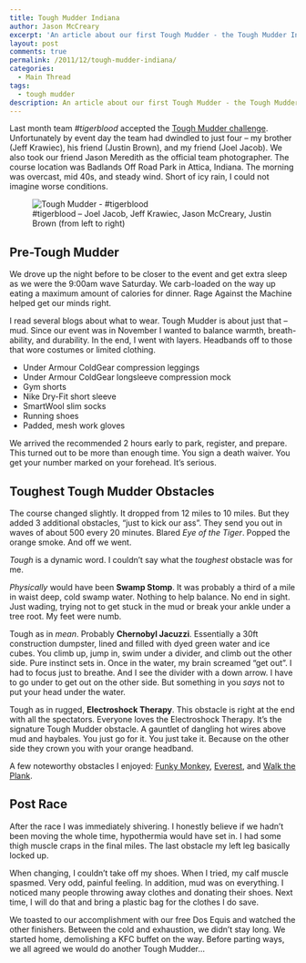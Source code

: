 ```yaml
---
title: Tough Mudder Indiana
author: Jason McCreary
excerpt: 'An article about our first Tough Mudder - the Tough Mudder Indiana at Badlands Off Road Park in late November 2011.'
layout: post
comments: true
permalink: /2011/12/tough-mudder-indiana/
categories:
  - Main Thread
tags:
  - tough mudder
description: An article about our first Tough Mudder - the Tough Mudder Indiana at Badlands Off Road Park in late November 2011.
---
```

Last month team *#tigerblood* accepted the [Tough Mudder challenge][1]. Unfortunately by event day the team had dwindled to just four – my brother (Jeff Krawiec), his friend (Justin Brown), and my friend (Joel Jacob). We also took our friend Jason Meredith as the official team photographer. The course location was Badlands Off Road Park in Attica, Indiana. The morning was overcast, mid 40s, and steady wind. Short of icy rain, I could not imagine worse conditions.

<figure>
  <img title="Tough Mudder - #tigerblood" src="/images/tough-mudder-team-tigerblood.jpg" alt="Tough Mudder - #tigerblood" />
  <figcaption>#tigerblood – Joel Jacob, Jeff Krawiec, Jason McCreary, Justin Brown (from left to right)</figcaption>
</figure>

## Pre-Tough Mudder

We drove up the night before to be closer to the event and get extra sleep as we were the 9:00am wave Saturday. We carb-loaded on the way up eating a maximum amount of calories for dinner. Rage Against the Machine helped get our minds right.

I read several blogs about what to wear. Tough Mudder is about just that – mud. Since our event was in November I wanted to balance warmth, breath-ability, and durability. In the end, I went with layers. Headbands off to those that wore costumes or limited clothing.

*   Under Armour ColdGear compression leggings
*   Under Armour ColdGear longsleeve compression mock
*   Gym shorts
*   Nike Dry-Fit short sleeve
*   SmartWool slim socks
*   Running shoes
*   Padded, mesh work gloves

We arrived the recommended 2 hours early to park, register, and prepare. This turned out to be more than enough time. You sign a death waiver. You get your number marked on your forehead. It&rsquo;s serious.

## Toughest Tough Mudder Obstacles

The course changed slightly. It dropped from 12 miles to 10 miles. But they added 3 additional obstacles, &ldquo;just to kick our ass&rdquo;. They send you out in waves of about 500 every 20 minutes. Blared *Eye of the Tiger*. Popped the orange smoke. And off we went.

*Tough* is a dynamic word. I couldn&rsquo;t say what the *toughest* obstacle was for me.

*Physically* would have been **Swamp Stomp**. It was probably a third of a mile in waist deep, cold swamp water. Nothing to help balance. No end in sight. Just wading, trying not to get stuck in the mud or break your ankle under a tree root. My feet were numb.

Tough as in *mean*. Probably **Chernobyl Jacuzzi**. Essentially a 30ft construction dumpster, lined and filled with dyed green water and ice cubes. You climb up, jump in, swim under a divider, and climb out the other side. Pure instinct sets in. Once in the water, my brain screamed &ldquo;get out&rdquo;. I had to focus just to breathe. And I see the divider with a down arrow. I have to go under to get out on the other side. But something in you *says* not to put your head under the water.

Tough as in rugged, **Electroshock Therapy**. This obstacle is right at the end with all the spectators. Everyone loves the Electroshock Therapy. It&rsquo;s the signature Tough Mudder obstacle. A gauntlet of dangling hot wires above mud and haybales. You just go for it. You just take it. Because on the other side they crown you with your orange headband.

A few noteworthy obstacles I enjoyed: [Funky Monkey][2], [Everest][3], and [Walk the Plank][4].

## Post Race

After the race I was immediately shivering. I honestly believe if we hadn&rsquo;t been moving the whole time, hypothermia would have set in. I had some thigh muscle craps in the final miles. The last obstacle my left leg basically locked up.

When changing, I couldn&rsquo;t take off my shoes. When I tried, my calf muscle spasmed. Very odd, painful feeling. In addition, mud was on everything. I noticed many people throwing away clothes and donating their shoes. Next time, I will do that and bring a plastic bag for the clothes I do save.

We toasted to our accomplishment with our free Dos Equis and watched the other finishers. Between the cold and exhaustion, we didn&rsquo;t stay long. We started home, demolishing a KFC buffet on the way. Before parting ways, we all agreed we would do another Tough Mudder…

 [1]: http://jason.pureconcepts.net/2011/11/tough-mudder-challenge/ "Tough Mudder Challenge"
 [2]: http://toughmudder.com/obstacles/funky-monkey/ "Tough Mudder Obstacle: Funky Monkey"
 [3]: http://toughmudder.com/obstacles/everest/ "Tough Mudder Obstacle: Everest"
 [4]: http://toughmudder.com/obstacles/walk-the-plank/ "Tough Mudder Obstacle: Walk the Plank"
